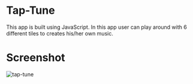 # Tap-Tune

This app is built using JavaScript. In this app user can play around with 6 different tiles to creates his/her own music.

# Screenshot

![tap-tune](https://user-images.githubusercontent.com/52242991/128544712-95596cc7-7eb8-4de7-aa44-3b0d961e2b8f.png)
